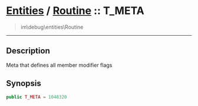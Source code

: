 # [Entities](entities.md) / [Routine](entities-Routine.md) :: T_META
 > im\debug\entities\Routine
____

## Description
Meta that defines all member modifier flags

## Synopsis
```php
public T_META = 1048320
```
